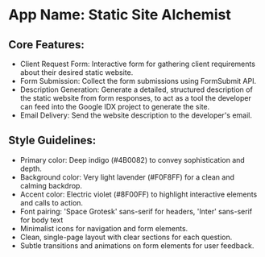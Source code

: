 # **App Name**: Static Site Alchemist

## Core Features:

- Client Request Form: Interactive form for gathering client requirements about their desired static website.
- Form Submission: Collect the form submissions using FormSubmit API.
- Description Generation: Generate a detailed, structured description of the static website from form responses, to act as a tool the developer can feed into the Google IDX project to generate the site.
- Email Delivery: Send the website description to the developer's email.

## Style Guidelines:

- Primary color: Deep indigo (#4B0082) to convey sophistication and depth.
- Background color: Very light lavender (#F0F8FF) for a clean and calming backdrop.
- Accent color: Electric violet (#8F00FF) to highlight interactive elements and calls to action.
- Font pairing: 'Space Grotesk' sans-serif for headers, 'Inter' sans-serif for body text
- Minimalist icons for navigation and form elements.
- Clean, single-page layout with clear sections for each question.
- Subtle transitions and animations on form elements for user feedback.